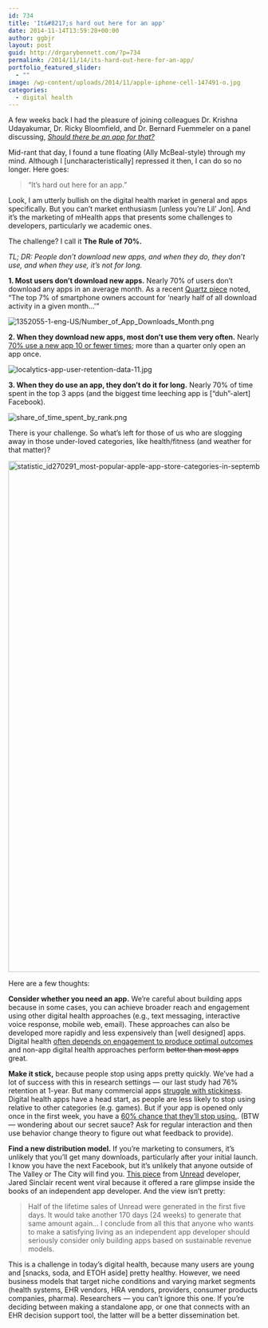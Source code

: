 ```yaml
---
id: 734
title: 'It&#8217;s hard out here for an app'
date: 2014-11-14T13:59:28+00:00
author: ggbjr
layout: post
guid: http://drgarybennett.com/?p=734
permalink: /2014/11/14/its-hard-out-here-for-an-app/
portfolio_featured_slider:
  - ""
image: /wp-content/uploads/2014/11/apple-iphone-cell-147491-o.jpg
categories:
  - digital health
---
```

A few weeks back I had the pleasure of joining colleagues Dr. Krishna Udayakumar, Dr. Ricky Bloomfield, and Dr. Bernard Fuemmeler on a panel discussing, [_Should there be an app for that?_](http://drgarybennett.com/2014/10/25/should-there-be-an-app-for-that/)

Mid-rant that day, I found a tune floating (Ally McBeal-style) through my mind. Although I [uncharacteristically] repressed it then, I can do so no longer. Here goes:

> &#8220;It&#8217;s hard out here for an app.&#8221;

Look, I am utterly bullish on the digital health market in general and apps specifically. But you can&#8217;t market enthusiasm [unless you&#8217;re Lil&#8217; Jon]. And it&#8217;s the marketing of mHealth apps that presents some challenges to developers, particularly we academic ones.

The challenge? I call it **The Rule of 70%.** 
  
_TL; DR: People don&#8217;t download new apps, and when they do, they don&#8217;t use, and when they use, it&#8217;s not for long._

**1. Most users don&#8217;t download new apps.** Nearly 70% of users don&#8217;t download any apps in an average month. As a recent [Quartz piece](http://qz.com/253618) noted, &#8220;The top 7% of smartphone owners account for &#8216;nearly half of all download activity in a given month&#8230;'&#8221;

![1352055-1-eng-US/Number_of_App_Downloads_Month.png](https://www.comscore.com/var/comscore/storage/images/media/images/number_of_app_downloads_month/1352055-1-eng-US/Number_of_App_Downloads_Month.png)

**2. When they download new apps, most don&#8217;t use them very often.** Nearly [70% use a new app 10 or fewer times](https://www.comscore.com/Insights/Press-Releases/2014/8/comScore-s-US-Mobile-App-Report-Available-for-Download?_ga=1.47283424.613095484.1407802489); more than a quarter only open an app once.

![localytics-app-user-retention-data-11.jpg](http://info.localytics.com/hs-fs/hub/367525/file-1218694079-jpg/blog-files/localytics-app-user-retention-data-11.jpg)

**3. When they do use an app, they don&#8217;t do it for long.** Nearly 70% of time spent in the top 3 apps (and the biggest time leeching app is [&#8220;duh&#8221;-alert] Facebook).

![share_of_time_spent_by_rank.png](https://draftin.com:443/images/24153?token=BPz6O-0lDkcHPoWzXOfeuTetW6-I5OXerZDX1OzIX6LRQtOd0waLwMuwVog5QeYFl3bVHl9V9hFiM4rQGTjrU9Q)

There is your challenge. So what&#8217;s left for those of us who are slogging away in those under-loved categories, like health/fitness (and weather for that matter)?

[<img class="aligncenter wp-image-737 size-large" src="http://drgarybennett.com/wp-content/uploads/2014/11/statistic_id270291_most-popular-apple-app-store-categories-in-september-2014-749x1024.png" alt="statistic_id270291_most-popular-apple-app-store-categories-in-september-2014" width="749" height="1024" srcset="http://drgarybennett.com/wp-content/uploads/2014/11/statistic_id270291_most-popular-apple-app-store-categories-in-september-2014-749x1024.png 749w, http://drgarybennett.com/wp-content/uploads/2014/11/statistic_id270291_most-popular-apple-app-store-categories-in-september-2014-219x300.png 219w, http://drgarybennett.com/wp-content/uploads/2014/11/statistic_id270291_most-popular-apple-app-store-categories-in-september-2014.png 1000w" sizes="(max-width: 749px) 100vw, 749px" />](http://drgarybennett.com/wp-content/uploads/2014/11/statistic_id270291_most-popular-apple-app-store-categories-in-september-2014.png)

Here are a few thoughts:

**Consider whether you need an app.** We&#8217;re careful about building apps because in some cases, you can achieve broader reach and engagement using other digital health approaches (e.g., text messaging, interactive voice response, mobile web, email). These approaches can also be developed more rapidly and less expensively than [well designed] apps. Digital health [often depends on engagement to produce optimal outcomes](http://www.jmir.org/2014/4/e114/) and non-app digital health approaches perform <del>better than most apps</del> great.

**Make it stick,** because people stop using apps pretty quickly. We&#8217;ve had a lot of success with this in research settings &#8212; our last study had 76% retention at 1-year. But many commercial apps [struggle with stickiness](http://www.localytics.com/wp-content/themes/localytics/pdf/is-your-app-sticky-enough.pdf). Digital health apps have a head start, as people are less likely to stop using relative to other categories (e.g. games). But if your app is opened only once in the first week, you have a [60% chance that they&#8217;ll stop using.](http://www.localytics.com/wp-content/themes/localytics/pdf/is-your-app-sticky-enough.pdf). (BTW &#8212; wondering about our secret sauce? Ask for regular interaction and then use behavior change theory to figure out what feedback to provide).

**Find a new distribution model.** If you&#8217;re marketing to consumers, it&#8217;s unlikely that you&#8217;ll get many downloads, particularly after your initial launch. I know you have the next Facebook, but it&#8217;s unlikely that anyone outside of The Valley or The City will find you. [This piece](http://blog.jaredsinclair.com/post/93118460565/a-candid-look-at-unreads-first-year) from [Unread](http://jaredsinclair.com/unread/) developer, Jared Sinclair recent went viral because it offered a rare glimpse inside the books of an independent app developer. And the view isn&#8217;t pretty:

> Half of the lifetime sales of Unread were generated in the first five days. It would take another 170 days (24 weeks) to generate that same amount again&#8230; I conclude from all this that anyone who wants to make a satisfying living as an independent app developer should seriously consider only building apps based on sustainable revenue models.

This is a challenge in today&#8217;s digital health, because many users are young and [snacks, soda, and ETOH aside] pretty healthy. However, we need business models that target niche conditions and varying market segments (health systems, EHR vendors, HRA vendors, providers, consumer products companies, pharma). Researchers &#8212; you can&#8217;t ignore this one. If you&#8217;re deciding between making a standalone app, or one that connects with an EHR decision support tool, the latter will be a better dissemination bet.